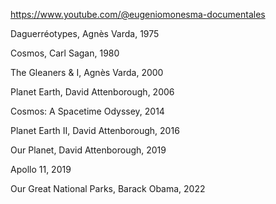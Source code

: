 ---
---
<https://www.youtube.com/@eugeniomonesma-documentales>

Daguerréotypes, Agnès Varda, 1975 

Cosmos, Carl Sagan, 1980

The Gleaners & I, Agnès Varda, 2000

Planet Earth, David Attenborough, 2006 

Cosmos: A Spacetime Odyssey, 2014 

Planet Earth II, David Attenborough, 2016

Our Planet, David Attenborough, 2019 

Apollo 11, 2019 

Our Great National Parks, Barack Obama, 2022 

